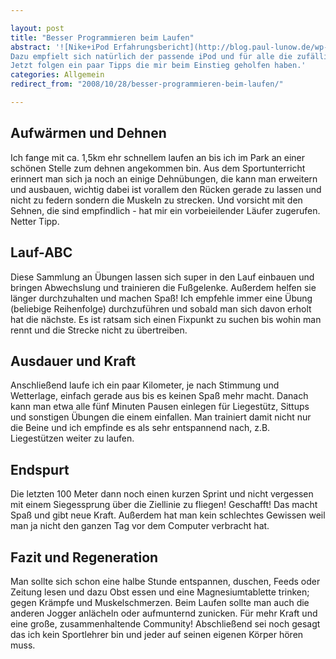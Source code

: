 ```yaml
---

layout: post
title: "Besser Programmieren beim Laufen"
abstract: '![Nike+iPod Erfahrungsbericht](http://blog.paul-lunow.de/wp-content/uploads/2008/10/nikeplus.jpg)Mal ein paar Worte abseits der Webentwicklung und des Computers (fast): Das Laufen! Wer noch nicht damit angefangen hat oder immer noch gegen seinen inneren Schweinehund kämpft, der sollte seinen Kontostand überprüfen und sich das [Nike+ iPod Sports Kit](http://www.apple.com/de/ipod/nike/run.html) gönnen.
Dazu empfielt sich natürlich der passende iPod und für alle die zufälliger Weise keinen Nike Schuh besitzen (so wie ich), eine [universelle Halterung](http://www.amazon.de/SwitchEasy-RunAway-Sportschuh-Adapter-iPod-Sport/dp/B000ND92EY/ref=pd_sim_sg_3). Die Installation ist kinderleicht (praktisch überhaupt nicht vorhanden - einfach ran und los) und der Sensor hält gut am Fuß.
Jetzt folgen ein paar Tipps die mir beim Einstieg geholfen haben.'
categories: Allgemein
redirect_from: "2008/10/28/besser-programmieren-beim-laufen/"

---
```


## Aufwärmen und Dehnen
Ich fange mit ca. 1,5km ehr schnellem laufen an bis ich im Park an einer schönen Stelle zum dehnen angekommen bin. Aus dem Sportunterricht erinnert man sich ja noch an einige Dehnübungen, die kann man erweitern und ausbauen, wichtig dabei ist vorallem den Rücken gerade zu lassen und nicht zu federn sondern die Muskeln zu strecken. Und vorsicht mit den Sehnen, die sind empfindlich - hat mir ein vorbeieilender Läufer zugerufen. Netter Tipp.

## Lauf-ABC
Diese Sammlung an Übungen lassen sich super in den Lauf einbauen und bringen Abwechslung und trainieren die Fußgelenke. Außerdem helfen sie länger durchzuhalten und machen Spaß!
Ich empfehle immer eine Übung (beliebige Reihenfolge) durchzuführen und sobald man sich davon erholt hat die nächste. Es ist ratsam sich einen Fixpunkt zu suchen bis wohin man rennt und die Strecke nicht zu übertreiben.

## Ausdauer und Kraft
Anschließend laufe ich ein paar Kilometer, je nach Stimmung und Wetterlage, einfach gerade aus bis es keinen Spaß mehr macht. Danach kann man etwa alle fünf Minuten Pausen einlegen für Liegestütz, Sittups und sonstigen Übungen die einem einfallen.
Man trainiert damit nicht nur die Beine und ich empfinde es als sehr entspannend nach, z.B. Liegestützen weiter zu laufen.

## Endspurt
Die letzten 100 Meter dann noch einen kurzen Sprint und nicht vergessen mit einem Siegessprung über die Ziellinie zu fliegen! Geschafft!
Das macht Spaß und gibt neue Kraft. Außerdem hat man kein schlechtes Gewissen weil man ja nicht den ganzen Tag vor dem Computer verbracht hat.

## Fazit und Regeneration
Man sollte sich schon eine halbe Stunde entspannen, duschen, Feeds oder Zeitung lesen und dazu Obst essen und eine Magnesiumtablette trinken; gegen Krämpfe und Muskelschmerzen.
Beim Laufen sollte man auch die anderen Jogger anlächeln oder aufmunternd zunicken. Für mehr Kraft und eine große, zusammenhaltende Community!
Abschließend sei noch gesagt das ich kein Sportlehrer bin und jeder auf seinen eigenen Körper hören muss.